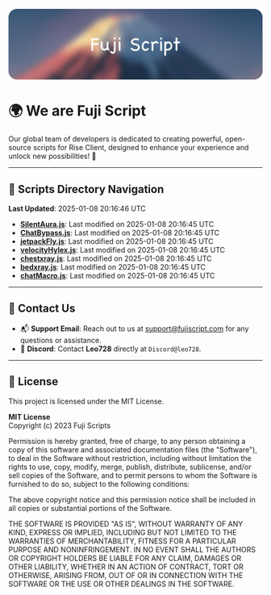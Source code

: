 ![Banner](.github/b.webp)

# 🌍 **We are Fuji Script**

Our global team of developers is dedicated to creating powerful, open-source scripts for Rise Client, designed to enhance your experience and unlock new possibilities! 🌟

---
<!-- SCRIPTS_NAVIGATION_START -->
## 📂 **Scripts Directory Navigation**

**Last Updated**: 2025-01-08 20:16:46 UTC

- **[SilentAura.js](scripts/SilentAura.js)**: Last modified on 2025-01-08 20:16:45 UTC
- **[ChatBypass.js](scripts/ChatBypass.js)**: Last modified on 2025-01-08 20:16:45 UTC
- **[jetpackFly.js](scripts/jetpackFly.js)**: Last modified on 2025-01-08 20:16:45 UTC
- **[velocityHylex.js](scripts/velocityHylex.js)**: Last modified on 2025-01-08 20:16:45 UTC
- **[chestxray.js](scripts/chestxray.js)**: Last modified on 2025-01-08 20:16:45 UTC
- **[bedxray.js](scripts/bedxray.js)**: Last modified on 2025-01-08 20:16:45 UTC
- **[chatMacro.js](scripts/chatMacro.js)**: Last modified on 2025-01-08 20:16:45 UTC

<!-- SCRIPTS_NAVIGATION_END -->

---

## 💬 **Contact Us**  
- 📬 **Support Email**: Reach out to us at [support@fujiscript.com](mailto:support@fujiscript.com) for any questions or assistance.  
- 💬 **Discord**: Contact **Leo728** directly at `Discord@leo728`.

---

## 📜 **License**

This project is licensed under the MIT License.  

**MIT License**  
Copyright (c) 2023 Fuji Scripts  

Permission is hereby granted, free of charge, to any person obtaining a copy of this software and associated documentation files (the "Software"), to deal in the Software without restriction, including without limitation the rights to use, copy, modify, merge, publish, distribute, sublicense, and/or sell copies of the Software, and to permit persons to whom the Software is furnished to do so, subject to the following conditions:  

The above copyright notice and this permission notice shall be included in all copies or substantial portions of the Software.  

THE SOFTWARE IS PROVIDED "AS IS", WITHOUT WARRANTY OF ANY KIND, EXPRESS OR IMPLIED, INCLUDING BUT NOT LIMITED TO THE WARRANTIES OF MERCHANTABILITY, FITNESS FOR A PARTICULAR PURPOSE AND NONINFRINGEMENT. IN NO EVENT SHALL THE AUTHORS OR COPYRIGHT HOLDERS BE LIABLE FOR ANY CLAIM, DAMAGES OR OTHER LIABILITY, WHETHER IN AN ACTION OF CONTRACT, TORT OR OTHERWISE, ARISING FROM, OUT OF OR IN CONNECTION WITH THE SOFTWARE OR THE USE OR OTHER DEALINGS IN THE SOFTWARE.  
